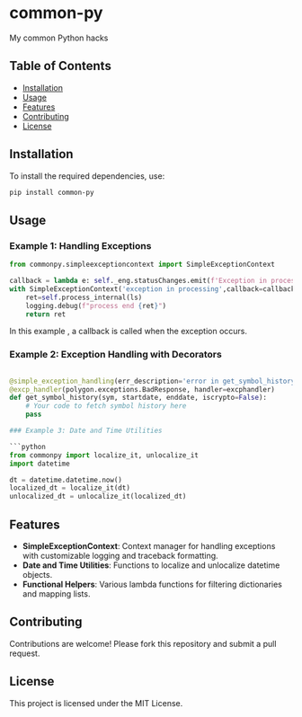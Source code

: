 # common-py

My common Python hacks

## Table of Contents
- [Installation](#installation)
- [Usage](#usage)
- [Features](#features)
- [Contributing](#contributing)
- [License](#license)

## Installation
To install the required dependencies, use:
```bash
pip install common-py 
```

## Usage

### Example 1: Handling Exceptions
```python
from commonpy.simpleexceptioncontext import SimpleExceptionContext

callback = lambda e: self._eng.statusChanges.emit(f'Exception in processing {e}')
with SimpleExceptionContext('exception in processing',callback=callback):
    ret=self.process_internal(ls)
    logging.debug(f"process end {ret}")
    return ret

```
In this example , a callback is called when the exception occurs. 


### Example 2: Exception Handling with Decorators
```python

@simple_exception_handling(err_description='error in get_symbol_history', return_succ=(None, []), never_throw=True)
@excp_handler(polygon.exceptions.BadResponse, handler=excphandler)
def get_symbol_history(sym, startdate, enddate, iscrypto=False):
    # Your code to fetch symbol history here
    pass 

### Example 3: Date and Time Utilities

```python
from commonpy import localize_it, unlocalize_it
import datetime

dt = datetime.datetime.now()
localized_dt = localize_it(dt)
unlocalized_dt = unlocalize_it(localized_dt)
```
## Features
- **SimpleExceptionContext**: Context manager for handling exceptions with customizable logging and traceback formatting.
- **Date and Time Utilities**: Functions to localize and unlocalize datetime objects.
- **Functional Helpers**: Various lambda functions for filtering dictionaries and mapping lists.

## Contributing
Contributions are welcome! Please fork this repository and submit a pull request.

## License
This project is licensed under the MIT License.
```

